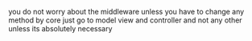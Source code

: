 you do not worry about the middleware unless you have to change any method by core
just go to model view and controller and not any other 
unless its absolutely necessary
